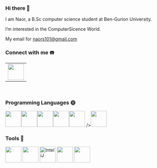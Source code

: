 ### Hi there 👋
I am Naor, a B.Sc computer science student at Ben-Gurion University.

I’m interested in the ComputerSicence World.

My email for naors101@gmail.com

### Connect with me :telephone:
<table>
    <tbody>
        <tr>
            <td><a href="https://www.linkedin.com/in/naor-saati-0b70672b6/" target=”_blank”>
            <img height="50" src="https://www.vectorlogo.zone/logos/linkedin/linkedin-ar21.svg" />
            </a></td>
        </tr>
    </tbody>
</table>  
<br />
 
### Programming Languages :sun_with_face:
<img height=50 src="https://cdn.jsdelivr.net/gh/devicons/devicon/icons/cplusplus/cplusplus-original.svg" /><img height=50 src="https://cdn.jsdelivr.net/gh/devicons/devicon/icons/csharp/csharp-original.svg" /><img height=50 src="https://cdn.jsdelivr.net/gh/devicons/devicon/icons/c/c-original.svg"/><img height=50 src="https://cdn.jsdelivr.net/gh/devicons/devicon/icons/java/java-original.svg" /><img height=50 src="https://cdn.jsdelivr.net/gh/devicons/devicon/icons/python/python-original.svg"/>  /><img height=50 src="https://www.vectorlogo.zone/logos/typescriptlang/typescriptlang-icon.svg"/>
 
### Tools :wrench:
<img height=50 src="https://cdn.jsdelivr.net/gh/devicons/devicon/icons/vscode/vscode-original.svg" />  <img height=50 src="https://www.vectorlogo.zone/logos/eclipse_che/eclipse_che-icon.svg">  <img alt="InteliJ" height=50 src="https://user-images.githubusercontent.com/57855070/98331898-3a017a00-2006-11eb-938a-eb22d38f9f57.png">  <img height=50 src="https://cdn.jsdelivr.net/gh/devicons/devicon/icons/git/git-original.svg" />  <img height=50 src="https://cdn.jsdelivr.net/gh/devicons/devicon/icons/github/github-original.svg" />
<br />
